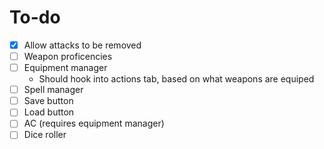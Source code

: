 # To-do
- [X] Allow attacks to be removed
- [ ] Weapon proficencies
- [ ] Equipment manager
    - Should hook into actions tab, based on what weapons are equiped
- [ ] Spell manager
- [ ] Save button
- [ ] Load button
- [ ] AC (requires equipment manager)
- [ ] Dice roller